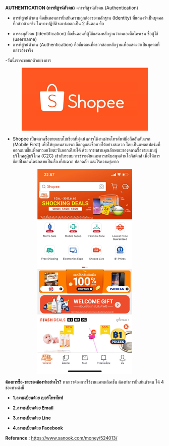 **AUTHENTICATION (การพิสูจน์ตัวตน)** -การพิสูจน์ตัวตน (Authentication)
* การพิสูจน์ตัวตน คือขั้นตอนการยืนยันความถูกต้องของหลักฐาน (Identity) ที่แสดงว่าเป็นบุคคลที่กล่าวอ้างจริง ในทางปฏิบัติจะแบ่งออกเป็น 2 ขั้นตอน คือ 
- การระบุตัวตน (Identification) คือขั้นตอนที่ผู้ใช้แสดงหลักฐานว่าตนเองคือใครเช่น ชื่อผู้ใช้ (username)
- การพิสูจน์ตัวตน (Authentication) คือขั้นตอนที่ตรวจสอบหลักฐานเพื่อแสดงว่าเป็นบุคคลที่กล่าวอ้างจริง

-วันนี้เราจะขอยกตัวอย่างการ



<p align="center">
  <img height="200" src="pic/shopee-logo.jpg">
</p>

* Shopee เป็นตลาดซื้อขายแบบโซเชียลที่มุ่งเน้นการใช้งานผ่านโทรศัพท์มือถืออันดับแรก (Mobile First)
 เพื่อให้ทุกคนสามารถเลือกดูและซื้อขายได้อย่างสะดวก โดยเป็นแพลตฟอร์มที่ออกแบบขึ้นเพื่อชาวเอเชียตะวันออกเฉียงใต้
 ด้วยการผสานคุณลักษณะของตลาดซื้อขายแบบผู้บริโภคสู่ผู้บริโภค (C2C) เข้ากับระบบการชำระเงินและการสนับสนุนด้านโลจิสติกส์
 เพื่อให้การช้อปปิ้งออนไลน์กลายเป็นเรื่องที่สะดวก ปลอดภัย และไร้ความยุ่งยาก
 
<p align="center">
  <img src="pic/Shopee_๑๙๐๖๒๘_0001.jpg" width="300">
</p>

**ต้องการซื้อ-ขายของต้องทำอย่างไร?** หากเราต้องการใช้งานแอพพลิเคชั่น ต้องทำการยืนยันตัวตน ได้ 4 ช่องทางดังนี้

* **1.ลงทะเบียนด้วย เบอร์โทรศัพท์**

* **2.ลงทะเบียนด้วย Email**

* **3.ลงทะเบียนด้วย Line**

* **4.ลงทะเบียนด้วย Facebook**



**Referance :** https://www.sanook.com/money/524013/
